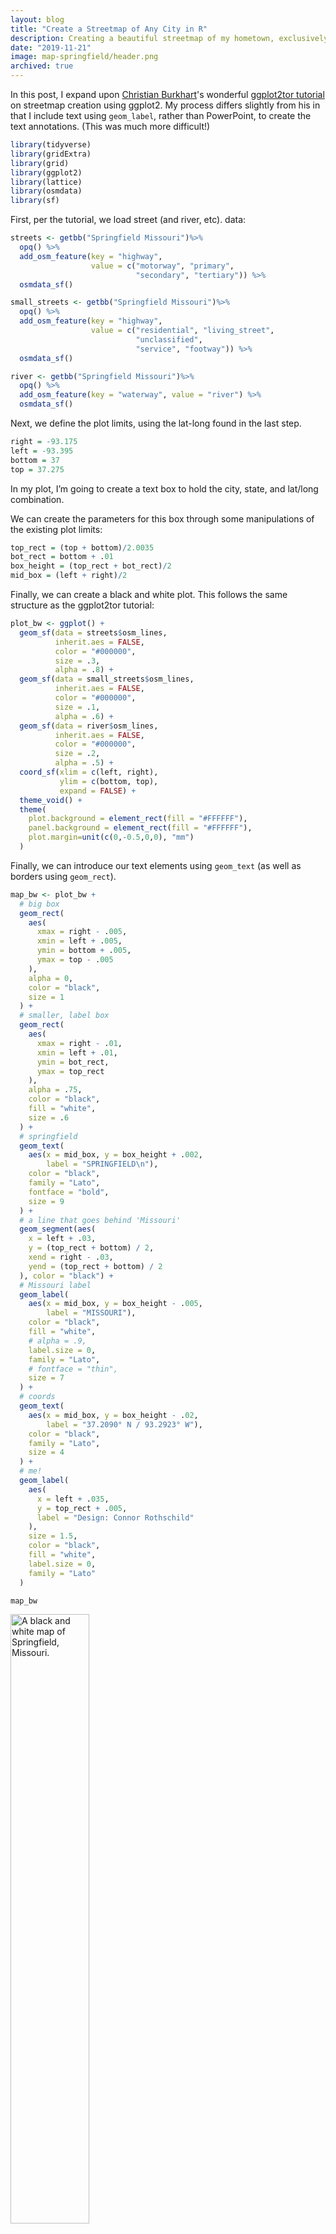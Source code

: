 ```yaml
---
layout: blog
title: "Create a Streetmap of Any City in R"
description: Creating a beautiful streetmap of my hometown, exclusively in R
date: "2019-11-21"
image: map-springfield/header.png
archived: true
---
```


<script>
  import Image from "../../lib/global/Image.svelte"
  import Info from "../../lib/global/Info.svelte"
</script>

In this post, I expand upon [Christian
Burkhart](https://christianburkhart.de/)'s wonderful [ggplot2tor
tutorial](https://ggplot2tutor.com/streetmaps/streetmaps/) on streetmap
creation using ggplot2. My process differs slightly from his in that I
include text using `geom_label`, rather than PowerPoint, to create the
text annotations. (This was much more difficult!)

```r
library(tidyverse)
library(gridExtra)
library(grid)
library(ggplot2)
library(lattice)
library(osmdata)
library(sf)
```

First, per the tutorial, we load street (and river, etc). data:

```r
streets <- getbb("Springfield Missouri")%>%
  opq() %>%
  add_osm_feature(key = "highway",
                  value = c("motorway", "primary",
                            "secondary", "tertiary")) %>%
  osmdata_sf()

small_streets <- getbb("Springfield Missouri")%>%
  opq() %>%
  add_osm_feature(key = "highway",
                  value = c("residential", "living_street",
                            "unclassified",
                            "service", "footway")) %>%
  osmdata_sf()

river <- getbb("Springfield Missouri")%>%
  opq() %>%
  add_osm_feature(key = "waterway", value = "river") %>%
  osmdata_sf()
```

Next, we define the plot limits, using the lat-long found in the last
step.

```r
right = -93.175
left = -93.395
bottom = 37
top = 37.275
```

In my plot, I’m going to create a text box to hold the city, state, and
lat/long combination.

We can create the parameters for this box through some manipulations of
the existing plot limits:

```r
top_rect = (top + bottom)/2.0035
bot_rect = bottom + .01
box_height = (top_rect + bot_rect)/2
mid_box = (left + right)/2
```

Finally, we can create a black and white plot. This follows the same
structure as the ggplot2tor tutorial:

```r
plot_bw <- ggplot() +
  geom_sf(data = streets$osm_lines,
          inherit.aes = FALSE,
          color = "#000000",
          size = .3,
          alpha = .8) +
  geom_sf(data = small_streets$osm_lines,
          inherit.aes = FALSE,
          color = "#000000",
          size = .1,
          alpha = .6) +
  geom_sf(data = river$osm_lines,
          inherit.aes = FALSE,
          color = "#000000",
          size = .2,
          alpha = .5) +
  coord_sf(xlim = c(left, right),
           ylim = c(bottom, top),
           expand = FALSE) +
  theme_void() +
  theme(
    plot.background = element_rect(fill = "#FFFFFF"),
    panel.background = element_rect(fill = "#FFFFFF"),
    plot.margin=unit(c(0,-0.5,0,0), "mm")
  )
```

Finally, we can introduce our text elements using `geom_text` (as well
as borders using `geom_rect`).

```r
map_bw <- plot_bw +
  # big box
  geom_rect(
    aes(
      xmax = right - .005,
      xmin = left + .005,
      ymin = bottom + .005,
      ymax = top - .005
    ),
    alpha = 0,
    color = "black",
    size = 1
  ) +
  # smaller, label box
  geom_rect(
    aes(
      xmax = right - .01,
      xmin = left + .01,
      ymin = bot_rect,
      ymax = top_rect
    ),
    alpha = .75,
    color = "black",
    fill = "white",
    size = .6
  ) +
  # springfield
  geom_text(
    aes(x = mid_box, y = box_height + .002,
        label = "SPRINGFIELD\n"),
    color = "black",
    family = "Lato",
    fontface = "bold",
    size = 9
  ) +
  # a line that goes behind 'Missouri'
  geom_segment(aes(
    x = left + .03,
    y = (top_rect + bottom) / 2,
    xend = right - .03,
    yend = (top_rect + bottom) / 2
  ), color = "black") +
  # Missouri label
  geom_label(
    aes(x = mid_box, y = box_height - .005,
        label = "MISSOURI"),
    color = "black",
    fill = "white",
    # alpha = .9,
    label.size = 0,
    family = "Lato",
    # fontface = "thin",
    size = 7
  ) +
  # coords
  geom_text(
    aes(x = mid_box, y = box_height - .02,
        label = "37.2090° N / 93.2923° W"),
    color = "black",
    family = "Lato",
    size = 4
  ) +
  # me!
  geom_label(
    aes(
      x = left + .035,
      y = top_rect + .005,
      label = "Design: Connor Rothschild"
    ),
    size = 1.5,
    color = "black",
    fill = "white",
    label.size = 0,
    family = "Lato"
  )

map_bw
```

<Image alt="A black and white map of Springfield, Missouri." src="../images/blog/map-springfield/bw_map_springfield.png" width="50%" centered={true}></Image>

And if we replicate that code with different colors, the possibilities are endless:

```r
plot_gold <- ggplot() +
  geom_sf(
    data = streets$osm_lines,
    inherit.aes = FALSE,
    color = "steelblue",
    size = .3,
    alpha = .8
  ) +
  geom_sf(
    data = small_streets$osm_lines,
    inherit.aes = FALSE,
    color = "#ffbe7f",
    size = .1,
    alpha = .6
  ) +
  geom_sf(
    data = river$osm_lines,
    inherit.aes = FALSE,
    color = "#ffbe7f",
    size = .2,
    alpha = .5
  ) +
  coord_sf(
    xlim = c(left, right),
    ylim = c(bottom, top),
    expand = FALSE
  ) +
  theme_void() +
  theme(
    plot.background = element_rect(fill = "#282828"),
    panel.background = element_rect(fill = "#282828"),
    plot.margin = unit(c(0, -0.5, 0, 0), "mm")
  )

map_gold <- plot_gold +
  geom_rect(
    aes(
      xmax = right - .005,
      xmin = left + .005,
      ymin = bottom + .005,
      ymax = top - .005
    ),
    alpha = 0,
    color = "white",
    size = 1
  ) +
  geom_rect(
    aes(
      xmax = right - .01,
      xmin = left + .01,
      ymin = bot_rect,
      ymax = top_rect
    ),
    alpha = .5,
    color = "#ffbe7f",
    fill = "#282828",
    size = .5
  ) +
  geom_text(
    aes(x = mid_box, y = box_height + .002,
        label = "SPRINGFIELD\n"),
    color = "white",
    family = "Lato",
    fontface = "bold",
    size = 9
  ) +
  geom_segment(aes(
    x = left + .03,
    y = (top_rect + bottom) / 2,
    xend = right - .03,
    yend = (top_rect + bottom) / 2
  ),
  color = "#ffbe7f") +
  geom_label(
    aes(x = mid_box, y = box_height - .005,
        label = "MISSOURI"),
    color = "white",
    fill = "#282828",
    # alpha = .9,
    label.size = 0,
    family = "Lato",
    # fontface = "thin",
    size = 7
  ) +
  geom_text(
    aes(x = mid_box, y = box_height - .02,
        label = "37.2090° N / 93.2923° W"),
    color = "white",
    family = "Lato",
    size = 4
  ) +
  geom_label(
    aes(
      x = left + .035,
      y = top_rect + .005,
      label = "Design: Connor Rothschild"
    ),
    size = 1.5,
    color = "white",
    fill = "#282828",
    label.size = 0,
    family = "Lato"
  )

map_gold
```

<Image alt="A gold map of Springfield, Missouri." src="../images/blog/map-springfield/gold_map_springfield.png" width="50%" centered={true}></Image>
